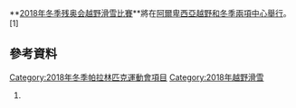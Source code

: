 **[2018年冬季残奥会](https://zh.wikipedia.org/wiki/2018年冬季残奥会 "wikilink")[越野滑雪比賽](https://zh.wikipedia.org/wiki/Paralympic_cross-country_skiing "wikilink")**將在[阿爾卑西亞越野和冬季兩項中心舉行](../Page/阿爾卑西亞越野和冬季兩項中心.md "wikilink")。\[1\]

## 參考資料

[Category:2018年冬季帕拉林匹克運動會項目](https://zh.wikipedia.org/wiki/Category:2018年冬季帕拉林匹克運動會項目 "wikilink")
[Category:2018年越野滑雪](https://zh.wikipedia.org/wiki/Category:2018年越野滑雪 "wikilink")

1.